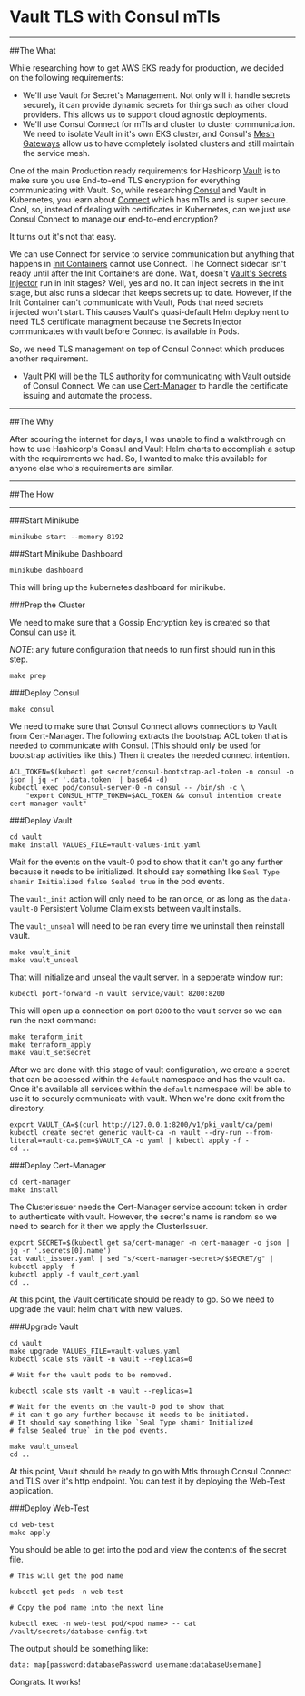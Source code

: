 # Vault TLS with Consul mTls

---

##The What

While researching how to get AWS EKS ready for production, we decided on the following requirements:

- We'll use Vault for Secret's Management.  Not only will it handle secrets securely, it can provide dynamic secrets for things such as other cloud providers.  This allows us to support cloud agnostic deployments.
- We'll use Consul Connect for mTls and cluster to cluster communication.  We need to isolate Vault in it's own EKS cluster, and Consul's [Mesh Gateways](https://www.consul.io/docs/connect/mesh_gateway) allow us to have completely isolated clusters and still maintain the service mesh.

One of the main Production ready requirements for Hashicorp [Vault](https://www.vaultproject.io/) is to make sure you use End-to-end TLS encryption for everything communicating with Vault.  So, while researching [Consul](https://consul.io) and Vault in Kubernetes, you learn about [Connect](https://www.consul.io/docs/connect) which has mTls and is super secure.  Cool, so, instead of dealing with certificates in Kubernetes, can we just use Consul Connect to manage our end-to-end encryption?

It turns out it's not that easy.

We can use Connect for service to service communication but anything that happens in [Init Containers](https://kubernetes.io/docs/concepts/workloads/pods/init-containers/) cannot use Connect.  The Connect sidecar isn't ready until after the Init Containers are done.  Wait, doesn't [Vault's Secrets Injector](https://www.vaultproject.io/docs/platform/k8s/injector) run in Init stages?  Well, yes and no.  It can inject secrets in the init stage, but also runs a sidecar that keeps secrets up to date.  However, if the Init Container can't communicate with Vault, Pods that need secrets injected won't start.  This causes Vault's quasi-default Helm deployment to need TLS certificate managment because the Secrets Injector communicates with vault before Connect is available in Pods.

So, we need TLS management on top of Consul Connect which produces another requirement.

- Vault [PKI](https://www.vaultproject.io/docs/secrets/pki) will be the TLS authority for communicating with Vault outside of Consul Connect.  We can use [Cert-Manager](https://cert-manager.io/) to handle the certificate issuing and automate the process.

---

##The Why

After scouring the internet for days, I was unable to find a walkthrough on how to use Hashicorp's Consul and Vault Helm charts to accomplish a setup with the requirements we had.  So, I wanted to make this available for anyone else who's requirements are similar.

---

##The How

---

###Start Minikube

```
minikube start --memory 8192
```

###Start Minikube Dashboard

```
minikube dashboard
```

This will bring up the kubernetes dashboard for minikube.

###Prep the Cluster

We need to make sure that a Gossip Encryption key is created so that Consul can use it.

*NOTE*: any future configuration that needs to run first should run in this step.

```
make prep
```

###Deploy Consul

```
make consul
```

We need to make sure that Consul Connect allows connections to Vault from Cert-Manager. The following extracts the bootstrap ACL token that is needed to communicate with Consul.  (This should only be used for bootstrap activities like this.)  Then it creates the needed connect intention.

```
ACL_TOKEN=$(kubectl get secret/consul-bootstrap-acl-token -n consul -o json | jq -r '.data.token' | base64 -d)
kubectl exec pod/consul-server-0 -n consul -- /bin/sh -c \
    "export CONSUL_HTTP_TOKEN=$ACL_TOKEN && consul intention create cert-manager vault"
```

###Deploy Vault

```
cd vault
make install VALUES_FILE=vault-values-init.yaml
```

Wait for the events on the vault-0 pod to show that it can't go any further because it needs to be initialized. It should say something like `Seal Type shamir Initialized false Sealed true` in the pod events.

The `vault_init` action will only need to be ran once, or as long as the `data-vault-0` Persistent Volume Claim exists between vault installs.

The `vault_unseal` will need to be ran every time we uninstall then reinstall vault.

```
make vault_init
make vault_unseal
```

That will initialize and unseal the vault server.  In a sepperate window run:

```
kubectl port-forward -n vault service/vault 8200:8200
```

This will open up a connection on port `8200` to the vault server so we can run the next command:

```
make teraform_init
make terraform_apply
make vault_setsecret
```

After we are done with this stage of vault configuration, we create a secret that can be accessed within the `default` namespace and has the vault ca.  Once it's available all services within the `default` namespace will be able to use it to securely communicate with vault.  When we're done exit from the directory.

```
export VAULT_CA=$(curl http://127.0.0.1:8200/v1/pki_vault/ca/pem)
kubectl create secret generic vault-ca -n vault --dry-run --from-literal=vault-ca.pem=$VAULT_CA -o yaml | kubectl apply -f -
cd ..
```

###Deploy Cert-Manager

```
cd cert-manager
make install
```

The ClusterIssuer needs the Cert-Manager service account token in order to authenticate with vault. However, the secret's name is random so we need to search for it then we apply the ClusterIssuer.

```
export SECRET=$(kubectl get sa/cert-manager -n cert-manager -o json | jq -r '.secrets[0].name')
cat vault_issuer.yaml | sed "s/<cert-manager-secret>/$SECRET/g" | kubectl apply -f -
kubectl apply -f vault_cert.yaml
cd ..
```

At this point, the Vault certificate should be ready to go. So we need to upgrade the vault helm chart with new values.

###Upgrade Vault

```
cd vault
make upgrade VALUES_FILE=vault-values.yaml
kubectl scale sts vault -n vault --replicas=0

# Wait for the vault pods to be removed.

kubectl scale sts vault -n vault --replicas=1

# Wait for the events on the vault-0 pod to show that 
# it can't go any further because it needs to be initiated.  
# It should say something like `Seal Type shamir Initialized 
# false Sealed true` in the pod events.

make vault_unseal
cd ..
```

At this point, Vault should be ready to go with Mtls through Consul Connect and TLS over it's http endpoint. You can test it by deploying the Web-Test application.

###Deploy Web-Test

```
cd web-test
make apply
```

You should be able to get into the pod and view the contents of the secret file.

```
# This will get the pod name

kubectl get pods -n web-test

# Copy the pod name into the next line

kubectl exec -n web-test pod/<pod name> -- cat /vault/secrets/database-config.txt
```

The output should be something like:

```
data: map[password:databasePassword username:databaseUsername]
```

Congrats.  It works!
